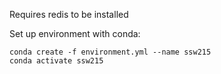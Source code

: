 Requires redis to be installed

Set up environment with conda:
```
conda create -f environment.yml --name ssw215
conda activate ssw215
```
